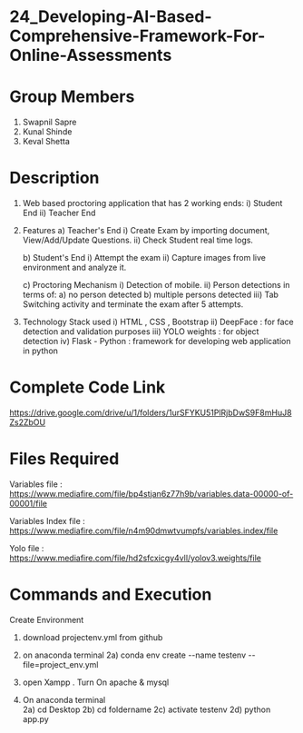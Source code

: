 # 24_Developing-AI-Based-Comprehensive-Framework-For-Online-Assessments

# Group Members 
 1) Swapnil Sapre
 2) Kunal Shinde
 3) Keval Shetta


# Description

1) Web based proctoring application that has 2 working ends:
   i) Student End 
   ii) Teacher End

2) Features
   a) Teacher's End
      i) Create Exam by importing document, View/Add/Update Questions.
      ii) Check Student real time logs.
      
   b) Student's End
      i) Attempt the exam
      ii) Capture images from live environment and analyze it.
      
   c) Proctoring Mechanism
        i) Detection of mobile.
        ii) Person detections in terms of: 
            a) no person detected
            b) multiple persons detected
        iii) Tab Switching activity and terminate the exam after 5 attempts.
   
3) Technology Stack used
   i) HTML , CSS , Bootstrap
   ii) DeepFace : for face detection and validation purposes
   iii) YOLO weights : for object detection
   iv) Flask - Python : framework for developing web application in python

# Complete Code Link
https://drive.google.com/drive/u/1/folders/1urSFYKU51PlRjbDwS9F8mHuJ8Zs2ZbOU

# Files Required
Variables file : https://www.mediafire.com/file/bp4stjan6z77h9b/variables.data-00000-of-00001/file

Variables Index file : https://www.mediafire.com/file/n4m90dmwtvumpfs/variables.index/file

Yolo file : https://www.mediafire.com/file/hd2sfcxicgy4vll/yolov3.weights/file

# Commands and Execution
Create Environment
1) download projectenv.yml from github
2) on anaconda terminal 
   2a) conda env create --name testenv --file=project_env.yml

1) open Xampp . Turn On apache & mysql
2) On anaconda terminal  
     2a) cd Desktop
     2b) cd foldername
     2c) activate testenv
     2d) python app.py
